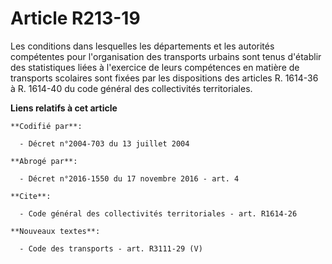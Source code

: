 # Article R213-19

Les conditions dans lesquelles les départements et les autorités compétentes pour l'organisation des transports urbains sont
tenus d'établir des statistiques liées à l'exercice de leurs compétences en matière de transports scolaires sont fixées par
les dispositions des articles R. 1614-36 à R. 1614-40 du code général des collectivités territoriales.

**Liens relatifs à cet article**

	**Codifié par**:

	  - Décret n°2004-703 du 13 juillet 2004

	**Abrogé par**:

	  - Décret n°2016-1550 du 17 novembre 2016 - art. 4

	**Cite**:

	  - Code général des collectivités territoriales - art. R1614-26

	**Nouveaux textes**:

	  - Code des transports - art. R3111-29 (V)
